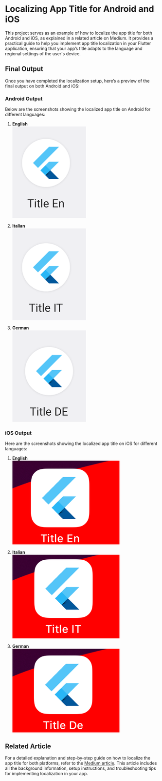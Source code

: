 # Localizing App Title for Android and iOS

This project serves as an example of how to localize the app title for both Android and iOS, as explained in a related article on Medium. It provides a practical guide to help you implement app title localization in your Flutter application, ensuring that your app’s title adapts to the language and regional settings of the user's device.


## Final Output

Once you have completed the localization setup, here’s a preview of the final output on both Android and iOS:

### Android Output

Below are the screenshots showing the localized app title on Android for different languages:

1. **English**  
   ![Android - English](assets/images/screenshots/android_en.png)

2. **Italian**  
   ![Android - Spanish](assets/images/screenshots/android_it.png)

3. **German**  
   ![Android - French](assets/images/screenshots/android_de.png)

### iOS Output

Here are the screenshots showing the localized app title on iOS for different languages:

1. **English**  
   ![iOS - English](assets/images/screenshots/ios_en.png)

2. **Italian**  
   ![iOS - Spanish](assets/images/screenshots/ios_it.png)

3. **German**  
   ![iOS - French](assets/images/screenshots/ios_de.png)

## Related Article

For a detailed explanation and step-by-step guide on how to localize the app title for both platforms, refer to the [Medium article](https://medium.com/@geraldnuraj/how-to-localize-the-app-name-in-flutter-b3cec4b77e3d). This article includes all the background information, setup instructions, and troubleshooting tips for implementing localization in your app.

